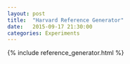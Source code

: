 ```yaml
---
layout: post
title:  "Harvard Reference Generator"
date:   2015-09-17 21:30:00
categories: Experiments
---
```


 {% include reference_generator.html %}